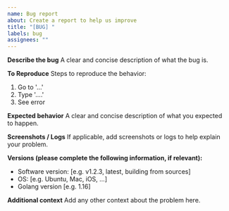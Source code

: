 ```yaml
---
name: Bug report
about: Create a report to help us improve
title: "[BUG] "
labels: bug
assignees: ""
---
```

**Describe the bug**
A clear and concise description of what the bug is.

**To Reproduce**
Steps to reproduce the behavior:

1. Go to '...'
2. Type '....'
3. See error

**Expected behavior**
A clear and concise description of what you expected to happen.

**Screenshots / Logs**
If applicable, add screenshots or logs to help explain your problem.

**Versions (please complete the following information, if relevant):**

- Software version: [e.g. v1.2.3, latest, building from sources]
- OS: [e.g. Ubuntu, Mac, iOS, ...]
- Golang version [e.g. 1.16]

**Additional context**
Add any other context about the problem here.
